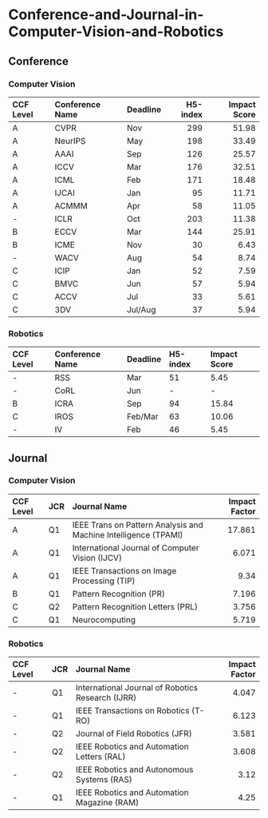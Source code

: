 # Conference-and-Journal-in-Computer-Vision-and-Robotics

## Conference
### Computer Vision
| CCF Level   | Conference Name   | Deadline   |   H5-index |   Impact Score |
|:------------|:------------------|:-----------|-----------:|---------------:|
| A           | CVPR              | Nov        |        299 |          51.98 |
| A           | NeurIPS           | May        |        198 |          33.49 |
| A           | AAAI              | Sep        |        126 |          25.57 |
| A           | ICCV              | Mar        |        176 |          32.51 |
| A           | ICML              | Feb        |        171 |          18.48 |
| A           | IJCAI             | Jan        |         95 |          11.71 |
| A           | ACMMM             | Apr        |         58 |          11.05 |
| -           | ICLR              | Oct        |        203 |          11.38 |
| B           | ECCV              | Mar        |        144 |          25.91 |
| B           | ICME              | Nov        |        30 |          6.43 |
| -           | WACV              | Aug        |         54 |           8.74 |
| C           | ICIP              | Jan        |         52 |           7.59 |
| C           | BMVC              | Jun        |         57 |           5.94 |
| C           | ACCV              | Jul        |         33 |           5.61 |
| C           | 3DV               | Jul/Aug    |         37 |           5.94 |
### Robotics
| CCF Level   | Conference Name   | Deadline   | H5-index   | Impact Score   |
|:------------|:------------------|:-----------|:-----------|:---------------|
| -           | RSS               | Mar        | 51         | 5.45           |
| -           | CoRL              | Jun        | -          | -              |
| B           | ICRA              | Sep        | 94         | 15.84          |
| C           | IROS              | Feb/Mar    | 63         | 10.06          |
| -           | IV                | Feb        | 46         | 5.45           |
## Journal
### Computer Vision
| CCF Level   | JCR   | Journal Name                                                    |   Impact Factor |
|:------------|:------|:----------------------------------------------------------------|----------------:|
| A           | Q1    | IEEE Trans on Pattern Analysis and Machine Intelligence (TPAMI) |          17.861 |
| A           | Q1    | International Journal of Computer Vision (IJCV)                 |           6.071 |
| A           | Q1    | IEEE Transactions on Image Processing (TIP)                     |           9.34  |
| B           | Q1    | Pattern Recognition (PR)                                        |           7.196 |
| C           | Q2    | Pattern Recognition Letters (PRL)                               |           3.756 |
| C           | Q1    | Neurocomputing                                                  |           5.719 |
### Robotics
| CCF Level   | JCR   | Journal Name                                      |   Impact Factor |
|:------------|:------|:--------------------------------------------------|----------------:|
| -           | Q1    | International Journal of Robotics Research (IJRR) |           4.047 |
| -           | Q1    | IEEE Transactions on Robotics (T-RO)              |           6.123 |
| -           | Q2    | Journal of Field Robotics (JFR)                   |           3.581 |
| -           | Q2    | IEEE Robotics and Automation Letters (RAL)        |           3.608 |
| -           | Q2    | IEEE Robotics and Autonomous Systems (RAS)        |           3.12  |
| -           | Q1    | IEEE Robotics and Automation Magazine (RAM)       |           4.25  |
